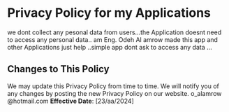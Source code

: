 # Privacy Policy for my Applications
we dont collect any pesonal data from users...the Application doesnt need to access any personal data..
am Eng. Odeh Al amrow 
made this app and other Applications just help ..simple app dont ask to access any data ...
## Changes to This Policy
We may update this Privacy Policy from time to time. We will notify you of any changes by posting the new Privacy Policy on our website.
o_alamrow @hotmail.com
**Effective Date**: [23/aa/2024]
